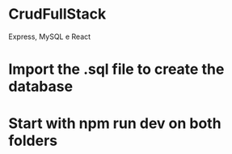 # CrudFullStack
Express, MySQL e React

# Import the .sql file to create the database
# Start with npm run dev on both folders
